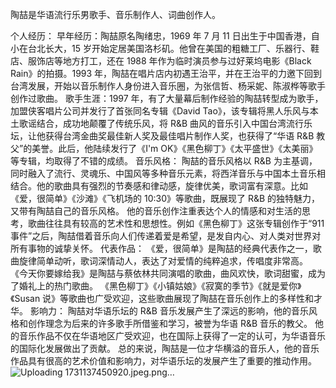 陶喆是华语流行乐男歌手、音乐制作人、词曲创作人。

个人经历：
早年经历：陶喆原名陶绪忠，1969 年 7 月 11 日出生于中国香港，自小在台北长大，15 岁开始定居美国洛杉矶。他曾在美国的粗糖工厂、乐器行、鞋店、服饰店等地方打工，还在 1988 年作为临时演员参与过好莱坞电影《Black Rain》的拍摄。1993 年，陶喆在唱片店内初遇王治平，并在王治平的力邀下回到台湾发展，开始以音乐制作人身份进入音乐圈，为张信哲、杨采妮、陈淑桦等歌手创作过歌曲。
歌手生涯：1997 年，有了大量幕后制作经验的陶喆转型成为歌手，加盟侠客唱片公司并发行了首张同名专辑《David Tao》，该专辑将黑人乐风与本土歌谣结合，成功地颠覆了传统乐风，将 R&B 曲风的音乐引入中国台湾流行乐坛，让他获得台湾金曲奖最佳新人奖及最佳唱片制作人奖，也获得了“华语 R&B 教父”的美誉。此后，他陆续发行了《I'm OK》《黑色柳丁》《太平盛世》《太美丽》等专辑，均取得了不错的成绩。
音乐风格：
陶喆的音乐风格以 R&B 为主基调，同时融入了流行、灵魂乐、中国风等多种音乐元素，将西洋音乐与中国本土音乐相结合。他的歌曲具有强烈的节奏感和律动感，旋律优美，歌词富有深意。比如《爱，很简单》《沙滩》《飞机场的 10:30》等歌曲，既展现了 R&B 的独特魅力，又带有陶喆自己的音乐风格。
他的音乐创作注重表达个人的情感和对生活的思考，歌曲往往具有较高的艺术性和思想性。例如《黑色柳丁》这张专辑创作于“911 事件”之后，陶喆借着音乐向人们传递着爱是希望，是发自内心、对人类对世界对所有事物的诚挚关怀。
代表作品：
《爱，很简单》是陶喆的经典代表作之一，歌曲旋律简单动听，歌词深情动人，表达了对爱情的纯粹追求，传唱度非常高。
《今天你要嫁给我》是陶喆与蔡依林共同演唱的歌曲，曲风欢快，歌词甜蜜，成为了婚礼上的热门歌曲。
《黑色柳丁》《小镇姑娘》《寂寞的季节》《就是爱你》《Susan 说》等歌曲也广受欢迎，这些歌曲展现了陶喆在音乐创作上的多样性和才华。
影响力：
陶喆对华语乐坛的 R&B 音乐发展产生了深远的影响，他的音乐风格和创作理念为后来的许多歌手所借鉴和学习，被誉为华语 R&B 音乐的教父。
他的音乐作品不仅在华语地区广受欢迎，也在国际上获得了一定的认可，为华语音乐的国际化发展做出了贡献。
总的来说，陶喆是一位才华横溢的音乐人，他的音乐作品具有很高的艺术价值和影响力，对华语乐坛的发展产生了重要的推动作用。 
![Uploading 1731137450920.jpeg.png…]()
